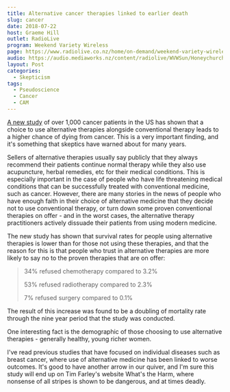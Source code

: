 ```yaml
---
title: Alternative cancer therapies linked to earlier death
slug: cancer
date: 2018-07-22
host: Graeme Hill
outlet: RadioLive
program: Weekend Variety Wireless
page: https://www.radiolive.co.nz/home/on-demand/weekend-variety-wireless/2018/07/skeptical-thoughts-0.html
audio: https://audio.mediaworks.nz/content/radiolive/WVWSun/Honeychurch.mp3
layout: Post
categories:
  - Skepticism
tags:
  - Pseudoscience
  - Cancer
  - CAM
---
```


[A new study](https://www.bbc.co.uk/news/health-44884601) of over 1,000 cancer patients in the US has shown that a choice to use alternative therapies alongside conventional therapy leads to a higher chance of dying from cancer. This is a very important finding, and it's something that skeptics have warned about for many years.

<!-- more -->

Sellers of alternative therapies usually say publicly that they always recommend their patients continue normal therapy while they also use acupuncture, herbal remedies, etc for their medical conditions. This is especially important in the case of people who have life threatening medical conditions that can be successfully treated with conventional medicine, such as cancer. However, there are many stories in the news of people who have enough faith in their choice of alternative medicine that they decide not to use conventional therapy, or turn down some proven conventional therapies on offer - and in the worst cases, the alternative therapy practitioners actively dissuade their patients from using modern medicine.

The new study has shown that survival rates for people using alternative therapies is lower than for those not using these therapies, and that the reason for this is that people who trust in alternative therapies are more likely to say no to the proven therapies that are on offer:

> 34% refused chemotherapy compared to 3.2%
>
> 53% refused radiotherapy compared to 2.3%
>
> 7% refused surgery compared to 0.1%

The result of this increase was found to be a doubling of mortality rate through the nine year period that the study was conducted.

One interesting fact is the demographic of those choosing to use alternative therapies - generally healthy, young richer women.

I've read previous studies that have focused on individual diseases such as breast cancer, where use of alternative medicine has been linked to worse outcomes. It's good to have another arrow in our quiver, and I'm sure this study will end up on Tim Farley's website What's the Harm, where nonsense of all stripes is shown to be dangerous, and at times deadly.

